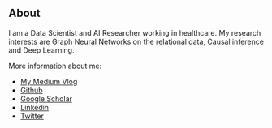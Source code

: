 ## About

I am a Data Scientist and AI Researcher working in healthcare. My research interests are Graph Neural Networks on the relational data, Causal inference and Deep Learning.

More information about me:
* [My Medium Vlog](https://michaellarionov.medium.com/)
* [Github](https://github.com/mlarionov)
* [Google Scholar](https://scholar.google.com/citations?user=9buanqMAAAAJ&hl=en)
* [Linkedin](https://www.linkedin.com/in/mmlarionov/)
* [Twitter](https://twitter.com/MichaelLarionov)
